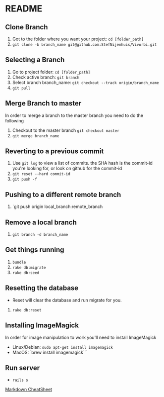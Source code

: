 # README

## Clone Branch
1. Got to the folder where you want your project: `cd [folder_path]`
2. `git clone -b branch_name git@github.com:StefNijenhuis/Vivorbi.git`

## Selecting a Branch
1. Go to project folder: `cd [folder_path]`
2. Check active branch: `git branch`
3. Select branch branch_name: `git checkout --track origin/branch_name`
4. `git pull`

## Merge Branch to master
In order to merge a branch to the master branch you need to do the following
1. Checkout to the master branch `git checkout master`
2. `git merge branch_name`

## Reverting to a previous commit
1. Use `git log` to view a list of commits. the SHA hash is the commit-id you're looking for, or look on github for the commit-id
2. `git reset --hard commit-id`
3. `git push -f`

## Pushing to a different remote branch
1. `git push origin local_branch:remote_branch

## Remove a local branch
1. `git branch -d branch_name`

## Get things running
1. `bundle`
2. `rake db:migrate`
3. `rake db:seed`

## Resetting the database
* Reset will clear the database and run migrate for you.
1. `rake db:reset`

## Installing ImageMagick
In order for image manipulation to work you'll need to install ImageMagick
* Linux/Debian: `sudo apt-get install imagemagick`
* MacOS: `brew install imagemagick```

## Run server
* `rails s`

[Markdown CheatSheet](https://github.com/adam-p/markdown-here/wiki/Markdown-Cheatsheet)

